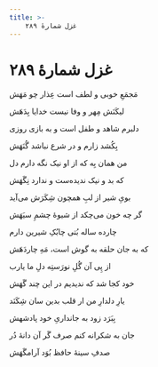 ```yaml
---
title: >-
    غزل شمارهٔ ۲۸۹
---
```

# غزل شمارهٔ ۲۸۹

<div class="b" id="bn1"><div class="m1"><p>مَجمَعِ خوبی و لطف است عِذار چو مَهَش</p></div>
<div class="m2"><p>لیکَنَش مِهر و وفا نیست خدایا بِدَهَش</p></div></div>
<div class="b" id="bn2"><div class="m1"><p>دلبرم شاهد و طفل است و به بازی روزی</p></div>
<div class="m2"><p>بِکُشد زارم و در شرع نباشد گُنَهَش</p></div></div>
<div class="b" id="bn3"><div class="m1"><p>من همان بِه که از او نیک نگه دارم دل</p></div>
<div class="m2"><p>که بد و نیک ندیده‌ست و ندارد نِگَهَش</p></div></div>
<div class="b" id="bn4"><div class="m1"><p>بویِ شیر از لبِ همچون شِکَرَش می‌آید</p></div>
<div class="m2"><p>گر چه خون می‌چکد از شیوهٔ چشمِ سیَهَش</p></div></div>
<div class="b" id="bn5"><div class="m1"><p>چارده ساله بُتی چابُکِ شیرین دارم</p></div>
<div class="m2"><p>که به جان حلقه به گوش است، مَهِ چاردَهَش</p></div></div>
<div class="b" id="bn6"><div class="m1"><p>از پِی آن گُلِ نورَستِه دلِ ما یارب</p></div>
<div class="m2"><p>خود کجا شد که ندیدیم در این چند گَهَش</p></div></div>
<div class="b" id="bn7"><div class="m1"><p>یارِ دلدارِ من ار قلب بدین سان شِکَنَد</p></div>
<div class="m2"><p>بِبَرَد زود به جانداریِ خود پادشهش</p></div></div>
<div class="b" id="bn8"><div class="m1"><p>جان به شکرانه کنم صرف گَر آن دانهٔ دُر</p></div>
<div class="m2"><p>صدفِ سینهٔ حافظ بُوَد آرامگَهَش</p></div></div>
